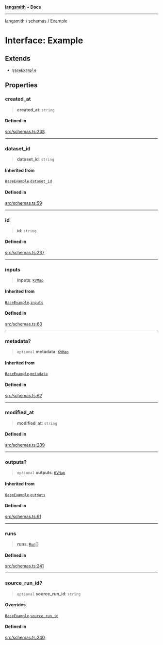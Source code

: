 [**langsmith**](../../README.md) • **Docs**

***

[langsmith](../../README.md) / [schemas](../README.md) / Example

# Interface: Example

## Extends

- [`BaseExample`](BaseExample.md)

## Properties

### created\_at

> **created\_at**: `string`

#### Defined in

[src/schemas.ts:238](https://github.com/langchain-ai/langsmith-sdk/blob/da3c1bb4f1396b48909bf0abac53fd717458c764/js/src/schemas.ts#L238)

***

### dataset\_id

> **dataset\_id**: `string`

#### Inherited from

[`BaseExample`](BaseExample.md).[`dataset_id`](BaseExample.md#dataset_id)

#### Defined in

[src/schemas.ts:59](https://github.com/langchain-ai/langsmith-sdk/blob/da3c1bb4f1396b48909bf0abac53fd717458c764/js/src/schemas.ts#L59)

***

### id

> **id**: `string`

#### Defined in

[src/schemas.ts:237](https://github.com/langchain-ai/langsmith-sdk/blob/da3c1bb4f1396b48909bf0abac53fd717458c764/js/src/schemas.ts#L237)

***

### inputs

> **inputs**: [`KVMap`](../type-aliases/KVMap.md)

#### Inherited from

[`BaseExample`](BaseExample.md).[`inputs`](BaseExample.md#inputs)

#### Defined in

[src/schemas.ts:60](https://github.com/langchain-ai/langsmith-sdk/blob/da3c1bb4f1396b48909bf0abac53fd717458c764/js/src/schemas.ts#L60)

***

### metadata?

> `optional` **metadata**: [`KVMap`](../type-aliases/KVMap.md)

#### Inherited from

[`BaseExample`](BaseExample.md).[`metadata`](BaseExample.md#metadata)

#### Defined in

[src/schemas.ts:62](https://github.com/langchain-ai/langsmith-sdk/blob/da3c1bb4f1396b48909bf0abac53fd717458c764/js/src/schemas.ts#L62)

***

### modified\_at

> **modified\_at**: `string`

#### Defined in

[src/schemas.ts:239](https://github.com/langchain-ai/langsmith-sdk/blob/da3c1bb4f1396b48909bf0abac53fd717458c764/js/src/schemas.ts#L239)

***

### outputs?

> `optional` **outputs**: [`KVMap`](../type-aliases/KVMap.md)

#### Inherited from

[`BaseExample`](BaseExample.md).[`outputs`](BaseExample.md#outputs)

#### Defined in

[src/schemas.ts:61](https://github.com/langchain-ai/langsmith-sdk/blob/da3c1bb4f1396b48909bf0abac53fd717458c764/js/src/schemas.ts#L61)

***

### runs

> **runs**: [`Run`](Run.md)[]

#### Defined in

[src/schemas.ts:241](https://github.com/langchain-ai/langsmith-sdk/blob/da3c1bb4f1396b48909bf0abac53fd717458c764/js/src/schemas.ts#L241)

***

### source\_run\_id?

> `optional` **source\_run\_id**: `string`

#### Overrides

[`BaseExample`](BaseExample.md).[`source_run_id`](BaseExample.md#source_run_id)

#### Defined in

[src/schemas.ts:240](https://github.com/langchain-ai/langsmith-sdk/blob/da3c1bb4f1396b48909bf0abac53fd717458c764/js/src/schemas.ts#L240)
